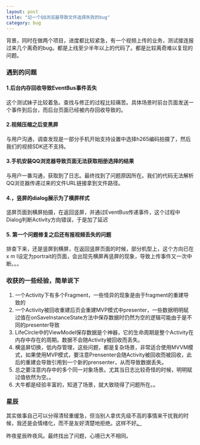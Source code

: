 ```yaml
---
layout: post
title: "记一个QQ浏览器导致文件选择失败的bug"
category: bug
---
```


背景，同时在做两个项目，进度都比较紧急，有一个视频上传的业务，测试接连报过来几个离奇的bug。都是上线至少半年以上的代码了。都是比较离奇难以复现的问题。
### 遇到的问题

#### 1.后台内存回收导致EventBus事件丢失
这个测试妹子比较着急。查找与修正的过程比较痛苦。具体场景时前台页面发送一个事件到后台，而后台页面已经被内存回收导致的。

#### 2.视频压缩之后变黑屏
与用户沟通，调查发现是一部分手机开始支持设置中选择h265编码拍摄了，然后我们的视频SDK还不支持。

#### 3.手机安装QQ浏览器导致页面无法获取相册选择的结果
与用户一番沟通，获取到了日志。最终找到了问题原因所在。我们的代码无法解析QQ浏览器传递过来的文件URL链接拿到文件路径。

#### 4.，竖屏的dialog展示为了横屏样式
竖屏页面到横屏拍摄，在返回竖屏，并通过EventBus传递事件，这个过程中Dialog判断Activity方向错误，于是加了延迟

#### 5. 第一个问题修复之后还有报视频丢失的问题
排查下来，还是竖屏到横屏，在返回竖屏页面的时候，部分机型上，这个方向已在x m l设定为portrait的页面，会出现先横屏再竖屏的现象，导致上传事件又一次中断。。。

### 收获的一些经验，简单说下

1. 一个Activity下有多个Fragment，一些怪异的现象是由于fragment的重建导致的
2. 一个Activity被回收重建后页会重建MVP模式中presenter，一些数据明明赋过值在onSaveInstanceState方法中保存数据时仍然为空的逻辑可能由于是不同的presenter导致
3. LifeCircle中的ViewModel保存数据是个神器，它的生命周期是整个Activity在内存中存在的周期。数据不会随Activity被回收而丢失。
4. 横竖屏切换，低内存管理，这些问题，都是复杂场景，非常适合使用MVVM模式，如果使用MVP模式，要注意Prensenter会随Activity被回收而被回收，此后的重建会导致引用到一个新的prensenter，从而导致数据丢失。
5. 总之要注意内存中的多个同一对象场景。尤其当日志比较奇怪的时候，明明赋过值依然为空。。
6. 大牛都是经验丰富的，知道了场景，就大致晓得了问题所在。。


### 星辰
其实做事自己可以分得清轻重缓急，但当别人拿优先级不高的事情来干扰我的时候，我还是会情绪化，而不是友好清楚地拒绝。这样不好[。](最后这个问题找到原因以后，用户卸载了QQ浏览器可以正常使用了，打算在下个版本里面修复加上提示的。因为这么多年就这一个用户报过来，有些更重要的项目进度比较迫切。而且测试、用户那边都皆大欢喜了，可是这会儿有人来过问原因了，我于是热情解释一番过程与原因，以及查找之不易。。。可是继续要求我这会儿去穷根究底，为了就一个用户上报的问题，去调查一下所有的业务线是否正常，发版。。。你判断有错，我可以委婉一些拒绝你，但不懂圆滑地反驳也算是人之常情吧)



昨夜星辰昨夜风。最终找出了问题，心境已大不相同。

